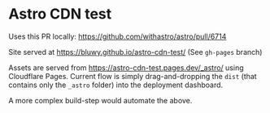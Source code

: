 # Astro CDN test

Uses this PR locally: https://github.com/withastro/astro/pull/6714

Site served at https://bluwy.github.io/astro-cdn-test/ (See `gh-pages` branch)

Assets are served from https://astro-cdn-test.pages.dev/_astro/ using Cloudflare Pages. Current flow is simply drag-and-dropping the `dist` (that contains only the `_astro` folder) into the deployment dashboard.

A more complex build-step would automate the above.
